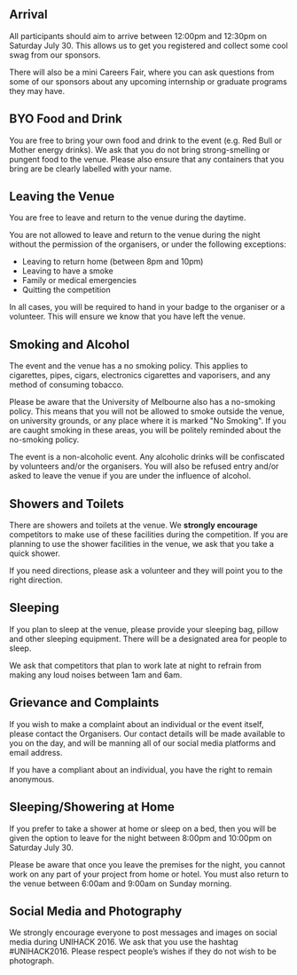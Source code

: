## Arrival

All participants should aim to arrive between 12:00pm and 12:30pm on Saturday
July 30. This allows us to get you registered and collect some cool swag from
our sponsors.

There will also be a mini Careers Fair, where you can ask questions from some
of our sponsors about any upcoming internship or graduate programs they may
have.

## BYO Food and Drink

You are free to bring your own food and drink to the event (e.g. Red Bull or
Mother energy drinks). We ask that you do not bring strong-smelling or pungent
food to the venue. Please also ensure that any containers that you bring are be
clearly labelled with your name.

## Leaving the Venue

You are free to leave and return to the venue during the daytime.

You are not allowed to leave and return to the venue during the night without
the permission of the organisers, or under the following exceptions:

- Leaving to return home (between 8pm and 10pm)
- Leaving to have a smoke
- Family or medical emergencies
- Quitting the competition

In all cases, you will be required to hand in your badge to the organiser or a
volunteer. This will ensure we know that you have left the venue.

## Smoking and Alcohol

The event and the venue has a no smoking policy. This applies to cigarettes,
pipes, cigars, electronics cigarettes and vaporisers, and any method of
consuming tobacco.

Please be aware that the University of Melbourne also has a no-smoking policy.
This means that you will not be allowed to smoke outside the venue, on
university grounds, or any place where it is marked "No Smoking". If you are
caught smoking in these areas, you will be politely reminded about the
no-smoking policy.

The event is a non-alcoholic event. Any alcoholic drinks will be confiscated by
volunteers and/or the organisers. You will also be refused entry and/or asked to
leave the venue if you are under the influence of alcohol.

## Showers and Toilets

There are showers and toilets at the venue. We **strongly encourage** competitors
to make use of these facilities during the competition. If you are planning to
use the shower facilities in the venue, we ask that you take a quick shower.

If you need directions, please ask a volunteer and they will point you to the
right direction.

## Sleeping

If you plan to sleep at the venue, please provide your sleeping bag, pillow and
other sleeping equipment. There will be a designated area for people to sleep.

We ask that competitors that plan to work late at night to refrain from making
any loud noises between 1am and 6am.

## Grievance and Complaints

If you wish to make a complaint about an individual or the event itself, please
contact the Organisers. Our contact details will be made available to you on the
day, and will be manning all of our social media platforms and email address.

If you have a compliant about an individual, you have the right to remain
anonymous.

## Sleeping/Showering at Home

If you prefer to take a shower at home or sleep on a bed, then you will be given
the option to leave for the night between 8:00pm and 10:00pm on Saturday July
30.

Please be aware that once you leave the premises for the night, you cannot work
on any part of your project from home or hotel. You must also return to the
venue between 6:00am and 9:00am on Sunday morning.

## Social Media and Photography

We strongly encourage everyone to post messages and images on social media
during UNIHACK 2016. We ask that you use the hashtag #UNIHACK2016. Please
respect people’s wishes if they do not wish to be photograph.
